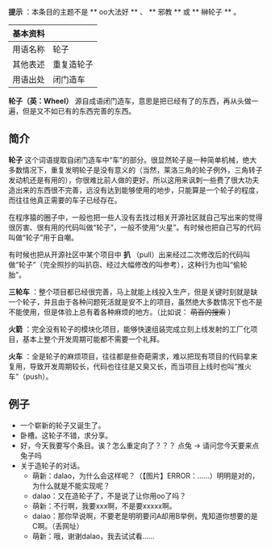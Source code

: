 **提示** ：本条目的主题不是 ** oo大法好  ** 、 ** 邪教  ** 或 ** 榊轮子  ** 。

|  **基本资料**  ||
|---|---|
|用语名称  |  轮子   |
|其他表述  |  重复造轮子   |
|用语出处  |  闭门造车   |
  
**轮子（英：Wheel）** 源自成语闭门造车，意思是把已经有了的东西，再从头做一遍，但是又不如已有的东西完善的东西。

##  简介

**轮子**
这个词语提取自闭门造车中“车”的部分。很显然轮子是一种简单机械，绝大多数情况下，重复发明轮子是没有意义的（当然，莱洛三角的轮子例外，三角转子发动机还是有用的），你很难比前人做的更好。所以这用来讽刺一些费了很大功夫造出来的东西很不完善，远没有达到能够使用的地步，只能算是一个轮子的程度，而往往他真正需要的车子已经存在。

在程序猿的圈子中，一般也把一些人没有去找过相关开源社区就自己写出来的觉得很厉害、很有用的代码叫做“轮子”，一般不使用“火星”。有时候也把自己写的代码叫做“轮子”用于自嘲。

有时候也把从开源社区中某个项目中 **扒**
（pull）出来经过二次修改后的代码叫做“轮子”（完全照抄的叫扒窃、经过大幅修改的叫参考），这种行为也叫“偷轮胎”。

**三轮车**
：整个项目都已经很完善，马上就能上线投入生产，但是关键时刻就是缺一个轮子，并且由于各种问题死活就是安不上的项目，虽然绝大多数情况下也不是不能使用，但是体验上总有着各种麻烦的地方。（比如说：
~~萌百的搜索~~ ）

**火箭** ：完全没有轮子的模块化项目，能够快速组装完成立刻上线发射的工厂化项目，基本上整个开发周期可能都不需要一个礼拜。

**火车**
：全是轮子的麻烦项目，往往都是些奇葩需求，难以把现有项目的代码拿来复用，导致开发周期较长，代码也往往是又臭又长，而当项目上线时也叫“推火车”（push）。

##  例子

  * 一个崭新的轮子又诞生了。 
  * 卧槽。这轮子不错，求分享。 
  * 好，今天我要写个条目。诶？怎么重定向了？？？  点兔  →  请问您今天要来点兔子吗 
  * 关于造轮子的对话。 
    * 萌新：dalao，为什么会这样呢？（【图片】ERROR：……）明明是对的，为什么就是不能实现呢？ 
    * dalao：又在造轮子了，不是说了让你用oo了吗？ 
    * 萌新：不行啊，我要xxx啊，不是要xxxxx啊。 
    * dalao：那你早说啊，不要老是明明要问A却用B举例，鬼知道你想要的是C啊。（丢网址） 
    * 萌新：哦，谢谢dalao，我去试试看…… 


